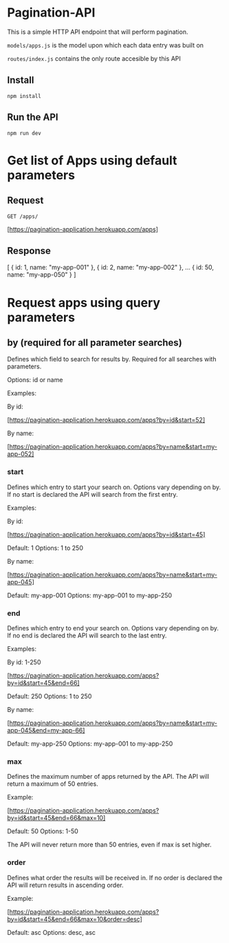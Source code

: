 # Pagination-API

This is a simple HTTP API endpoint that will perform pagination. 

`models/apps.js` is the model upon which each data entry was built on

`routes/index.js` contains the only route accesible by this API

## Install

    npm install

## Run the API

    npm run dev

# Get list of Apps using default parameters

## Request

`GET /apps/`

  [https://pagination-application.herokuapp.com/apps]

## Response

  [
    {
      id: 1,
      name: "my-app-001"
    },
    {
      id: 2,
      name: "my-app-002"
    },
    ...
    {
      id: 50,
      name: "my-app-050"
    }
  ]

# Request apps using query parameters

  ## by (required for all parameter searches)

  Defines which field to search for results by. Required for all searches with parameters.

  Options: id or name

  Examples:

  By id:

  [https://pagination-application.herokuapp.com/apps?by=id&start=52]

  By name:

  [https://pagination-application.herokuapp.com/apps?by=name&start=my-app-052]


### start
  Defines which entry to start your search on. Options vary depending on by. If no start is declared 
  the API will search from the first entry.

  Examples:

  By id:

  [https://pagination-application.herokuapp.com/apps?by=id&start=45]

  Default: 1
  Options: 1 to 250

  By name:

  [https://pagination-application.herokuapp.com/apps?by=name&start=my-app-045]

  Default: my-app-001
  Options: my-app-001 to my-app-250

  ### end
  Defines which entry to end your search on. Options vary depending on by. If no end is declared 
  the API will search to the last entry.

  Examples:

  By id: 1-250

  [https://pagination-application.herokuapp.com/apps?by=id&start=45&end=66]

  Default: 250
  Options: 1 to 250

  By name:

  [https://pagination-application.herokuapp.com/apps?by=name&start=my-app-045&end=my-app-66]

  Default: my-app-250
  Options: my-app-001 to my-app-250

  ### max
  Defines the maximum number of apps returned by the API. The API will return a maximum of 50 entries.

  Example:

  [https://pagination-application.herokuapp.com/apps?by=id&start=45&end=66&max=10]

  Default: 50
  Options: 1-50
  
  The API will never return more than 50 entries, even if max is set higher.

  ### order
  Defines what order the results will be received in. If no order is declared the API 
  will return results in ascending order.

  Example:

  [https://pagination-application.herokuapp.com/apps?by=id&start=45&end=66&max=10&order=desc]
  
  Default: asc
  Options: desc, asc 


